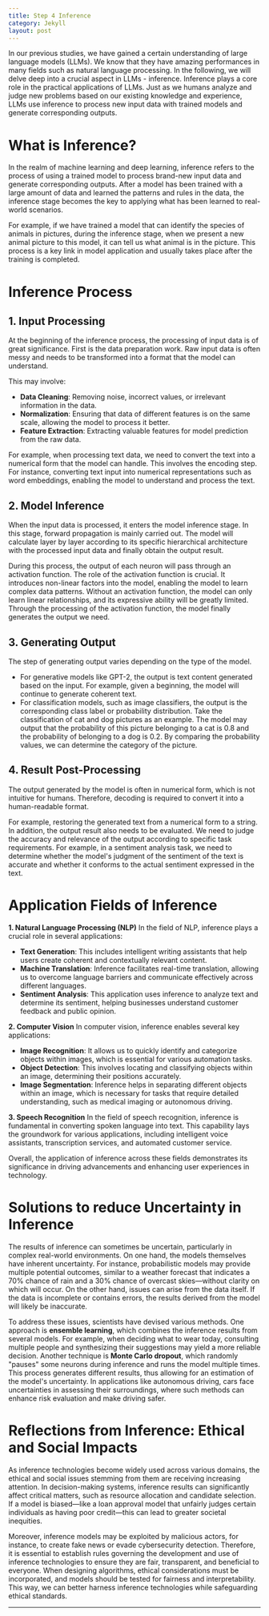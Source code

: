 ```yaml
---
title: Step 4 Inference
category: Jekyll
layout: post
---
```


In our previous studies, we have gained a certain understanding of large language models (LLMs). We know that they have amazing performances in many fields such as natural language processing. In the following, we will delve deep into a crucial aspect in LLMs - inference. Inference plays a core role in the practical applications of LLMs. Just as we humans analyze and judge new problems based on our existing knowledge and experience, LLMs use inference to process new input data with trained models and generate corresponding outputs.

# What is Inference?
In the realm of machine learning and deep learning, inference refers to the process of using a trained model to process brand-new input data and generate corresponding outputs. After a model has been trained with a large amount of data and learned the patterns and rules in the data, the inference stage becomes the key to applying what has been learned to real-world scenarios. 

For example, if we have trained a model that can identify the species of animals in pictures, during the inference stage, when we present a new animal picture to this model, it can tell us what animal is in the picture. This process is a key link in model application and usually takes place after the training is completed.

# Inference Process

## 1. Input Processing
At the beginning of the inference process, the processing of input data is of great significance. First is the data preparation work. Raw input data is often messy and needs to be transformed into a format that the model can understand. 

This may involve:
- **Data Cleaning**: Removing noise, incorrect values, or irrelevant information in the data.
- **Normalization**: Ensuring that data of different features is on the same scale, allowing the model to process it better.
- **Feature Extraction**: Extracting valuable features for model prediction from the raw data.

For example, when processing text data, we need to convert the text into a numerical form that the model can handle. This involves the encoding step. For instance, converting text input into numerical representations such as word embeddings, enabling the model to understand and process the text.

## 2. Model Inference
When the input data is processed, it enters the model inference stage. In this stage, forward propagation is mainly carried out. The model will calculate layer by layer according to its specific hierarchical architecture with the processed input data and finally obtain the output result. 

During this process, the output of each neuron will pass through an activation function. The role of the activation function is crucial. It introduces non-linear factors into the model, enabling the model to learn complex data patterns. Without an activation function, the model can only learn linear relationships, and its expressive ability will be greatly limited. Through the processing of the activation function, the model finally generates the output we need.

## 3. Generating Output
The step of generating output varies depending on the type of the model. 
- For generative models like GPT-2, the output is text content generated based on the input. For example, given a beginning, the model will continue to generate coherent text.
- For classification models, such as image classifiers, the output is the corresponding class label or probability distribution. Take the classification of cat and dog pictures as an example. The model may output that the probability of this picture belonging to a cat is 0.8 and the probability of belonging to a dog is 0.2. By comparing the probability values, we can determine the category of the picture.

## 4. Result Post-Processing
The output generated by the model is often in numerical form, which is not intuitive for humans. Therefore, decoding is required to convert it into a human-readable format. 

For example, restoring the generated text from a numerical form to a string. In addition, the output result also needs to be evaluated. We need to judge the accuracy and relevance of the output according to specific task requirements. For example, in a sentiment analysis task, we need to determine whether the model's judgment of the sentiment of the text is accurate and whether it conforms to the actual sentiment expressed in the text.

# Application Fields of Inference 

**1. Natural Language Processing (NLP)**
In the field of NLP, inference plays a crucial role in several applications:
- **Text Generation**: This includes intelligent writing assistants that help users create coherent and contextually relevant content.
- **Machine Translation**: Inference facilitates real-time translation, allowing us to overcome language barriers and communicate effectively across different languages.
- **Sentiment Analysis**: This application uses inference to analyze text and determine its sentiment, helping businesses understand customer feedback and public opinion.

**2. Computer Vision**
In computer vision, inference enables several key applications:
- **Image Recognition**: It allows us to quickly identify and categorize objects within images, which is essential for various automation tasks.
- **Object Detection**: This involves locating and classifying objects within an image, determining their positions accurately.
- **Image Segmentation**: Inference helps in separating different objects within an image, which is necessary for tasks that require detailed understanding, such as medical imaging or autonomous driving.

**3. Speech Recognition**
In the field of speech recognition, inference is fundamental in converting spoken language into text. This capability lays the groundwork for various applications, including intelligent voice assistants, transcription services, and automated customer service.

Overall, the application of inference across these fields demonstrates its significance in driving advancements and enhancing user experiences in technology.
# Solutions to reduce Uncertainty in Inference

The results of inference can sometimes be uncertain, particularly in complex real-world environments. On one hand, the models themselves have inherent uncertainty. For instance, probabilistic models may provide multiple potential outcomes, similar to a weather forecast that indicates a 70% chance of rain and a 30% chance of overcast skies—without clarity on which will occur. On the other hand, issues can arise from the data itself. If the data is incomplete or contains errors, the results derived from the model will likely be inaccurate.

To address these issues, scientists have devised various methods. One approach is **ensemble learning**, which combines the inference results from several models. For example, when deciding what to wear today, consulting multiple people and synthesizing their suggestions may yield a more reliable decision. Another technique is **Monte Carlo dropout**, which randomly "pauses" some neurons during inference and runs the model multiple times. This process generates different results, thus allowing for an estimation of the model's uncertainty. In applications like autonomous driving, cars face uncertainties in assessing their surroundings, where such methods can enhance risk evaluation and make driving safer.

# Reflections from Inference: Ethical and Social Impacts

As inference technologies become widely used across various domains, the ethical and social issues stemming from them are receiving increasing attention. In decision-making systems, inference results can significantly affect critical matters, such as resource allocation and candidate selection. If a model is biased—like a loan approval model that unfairly judges certain individuals as having poor credit—this can lead to greater societal inequities.

Moreover, inference models may be exploited by malicious actors, for instance, to create fake news or evade cybersecurity detection. Therefore, it is essential to establish rules governing the development and use of inference technologies to ensure they are fair, transparent, and beneficial to everyone. When designing algorithms, ethical considerations must be incorporated, and models should be tested for fairness and interpretability. This way, we can better harness inference technologies while safeguarding ethical standards.

---
